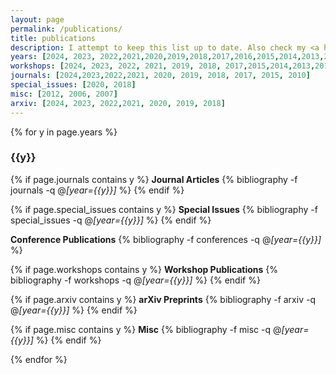 ```yaml
---
layout: page
permalink: /publications/
title: publications
description: I attempt to keep this list up to date. Also check my <a href="https://scholar.google.com/citations?user=WnKjfFEAAAAJ">Google Scholar</a> profile.
years: [2024, 2023, 2022,2021,2020,2019,2018,2017,2016,2015,2014,2013,2012,2011,2010,2009,2008,2007,2006,2005]
workshops: [2024, 2023, 2022, 2021, 2019, 2018, 2017,2015,2014,2013,2012,2005]
journals: [2024,2023,2022,2021, 2020, 2019, 2018, 2017, 2015, 2010]
special_issues: [2020, 2018]
misc: [2012, 2006, 2007]
arxiv: [2024, 2023, 2022,2021, 2020, 2019, 2018]
---
```


{% for y in page.years %}
  <h3 class="year">{{y}}</h3>

  {% if page.journals contains y %}
  <strong>Journal Articles</strong>
  {% bibliography -f journals -q @*[year={{y}}]* %}
  {% endif %}

  {% if page.special_issues contains y %}
  <strong>Special Issues</strong>
  {% bibliography -f special_issues -q @*[year={{y}}]* %}
  {% endif %}

  <strong>Conference Publications</strong>
  {% bibliography -f conferences -q @*[year={{y}}]* %}

  {% if page.workshops contains y %}
  <strong>Workshop Publications</strong>
  {% bibliography -f workshops -q @*[year={{y}}]* %}
  {% endif %}

  {% if page.arxiv contains y %}
  <strong>arXiv Preprints</strong>
  {% bibliography -f arxiv -q @*[year={{y}}]* %}
  {% endif %}

  {% if page.misc contains y %}
  <strong>Misc</strong>
  {% bibliography -f misc -q @*[year={{y}}]* %}
  {% endif %}

{% endfor %}
